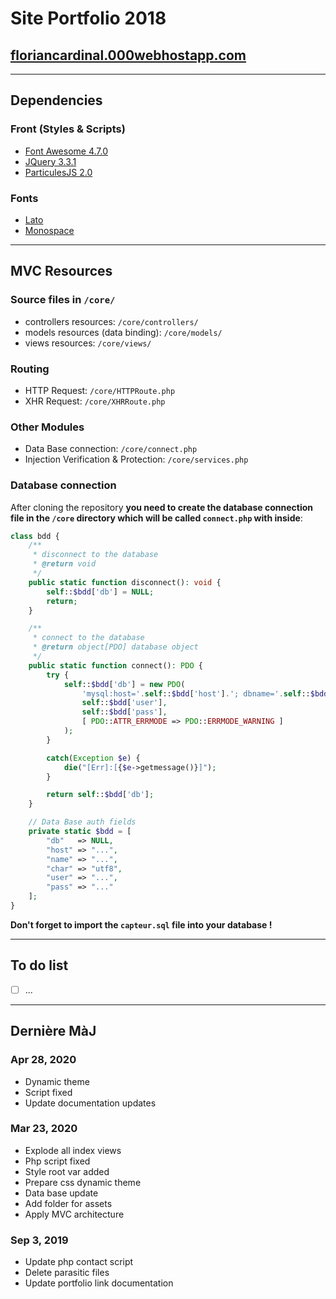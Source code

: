 # Site Portfolio 2018

## **[floriancardinal.000webhostapp.com](https://floriancardinal.000webhostapp.com/)**

---

## **Dependencies**

### Front (Styles & Scripts)
* [Font Awesome 4.7.0](https://fontawesome.com/how-to-use/on-the-web/referencing-icons/basic-use)
* [JQuery 3.3.1](https://api.jquery.com/)
* [ParticulesJS 2.0](https://github.com/VincentGarreau/particles.js/)

### Fonts
* [Lato](http://www.latofonts.com/lato-free-fonts/)
* [Monospace](https://fontmeme.com/polices/police-monospace/)

---

## **MVC Resources**

### Source files in `/core/`
* controllers resources: `/core/controllers/`
* models resources (data binding): `/core/models/`
* views resources: `/core/views/`

### Routing
* HTTP Request: `/core/HTTPRoute.php`
* XHR Request: `/core/XHRRoute.php`

### Other Modules
* Data Base connection: `/core/connect.php`
* Injection Verification & Protection: `/core/services.php`

### Database connection
After cloning the repository **you need to create the database connection file in the `/core` directory which will be called `connect.php` with inside**:

```php
class bdd {
	/**
	 * disconnect to the database
	 * @return void
	 */
	public static function disconnect(): void {
		self::$bdd['db'] = NULL;
		return;
	}

	/**
	 * connect to the database
	 * @return object[PDO] database object
	 */
	public static function connect(): PDO {
		try {
			self::$bdd['db'] = new PDO(
				'mysql:host='.self::$bdd['host'].'; dbname='.self::$bdd['name'].'; charset='.self::$bdd['char'],
				self::$bdd['user'],
				self::$bdd['pass'],
				[ PDO::ATTR_ERRMODE => PDO::ERRMODE_WARNING ]
			);
		}

		catch(Exception $e) {
			die("[Err]:[{$e->getmessage()}]");
		}

		return self::$bdd['db'];
	}

	// Data Base auth fields
	private static $bdd = [
		"db"   => NULL,
		"host" => "...",
		"name" => "...",
		"char" => "utf8",
		"user" => "...",
		"pass" => "..."
	];
}
```

**Don't forget to import the `capteur.sql` file into your database !**

---

## **To do list**

- [ ] ...

---

## Dernière MàJ

### Apr 28, 2020
* Dynamic theme
* Script fixed
* Update documentation updates

### Mar 23, 2020
* Explode all index views
* Php script fixed
* Style root var added
* Prepare css dynamic theme
* Data base update
* Add folder for assets
* Apply MVC architecture

### Sep 3, 2019
* Update php contact script
* Delete parasitic files
* Update portfolio link documentation
